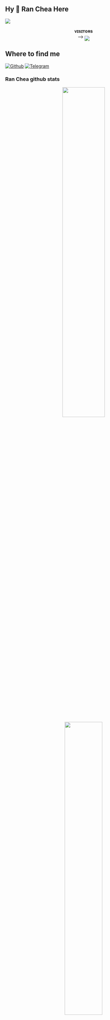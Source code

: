 ## Hy 👋 Ran Chea Here 
[<img src="https://github.com/Ran-Chea/{Ran-Chea}/blob/master/resources/hr.gif"/>](https://github.com/Ran-Chea)
<p align="center">
    <b>ᴠɪsɪᴛᴏʀs</b><br>
 -->    <img align="middle" src="https://profile-counter.glitch.me/Ran-Chea/count.svg" />
</p>

## Where to find me

[![Github](https://img.shields.io/badge/-Github-181717?style=for-the-badge&logo=Github&logoColor=white)](https://github.com/Ran-Chea)
[![Telegram](https://img.shields.io/badge/Telegram-2CA5E0?style=for-the-badge&logo=telegram&logoColor=white)](https://t.me/Ran_Chea09)


### Ran Chea github stats 
<p align="center">
    <img
        width="52%"
        src="https://github-readme-stats.vercel.app/api?username=Ran-Chea&count_private=true&include_all_commits=true&show_icons=true&theme=tokyonight&custom_title=GitHub+Stats"
    />
    <img
        width="49%"
        src="https://github-readme-streak-stats.herokuapp.com?user=Ran-Chea&theme=tokyonight"
    />
</p>

<h3>
